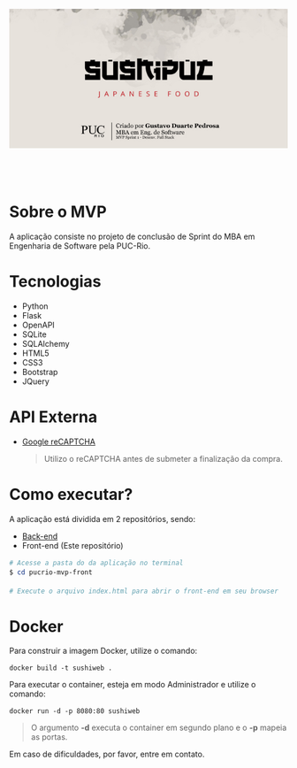 ![MVP PUC-Rio - Gustavo Duarte Pedrosa](./assets/sushipuc-banner-repo.jpg)

#

&nbsp;
&nbsp;

# Sobre o MVP

A aplicação consiste no projeto de conclusão de Sprint do MBA em Engenharia de Software pela PUC-Rio.

# Tecnologias

- Python
- Flask
- OpenAPI
- SQLite
- SQLAlchemy
- HTML5
- CSS3
- Bootstrap
- JQuery

# API Externa

- [Google reCAPTCHA](https://www.google.com/recaptcha/about/)

  > Utilizo o reCAPTCHA antes de submeter a finalização da compra.

# Como executar?

A aplicação está dividida em 2 repositórios, sendo:

- [Back-end](https://github.com/gustavoduartep/pucrio-mvp-api)
- Front-end (Este repositório)

```powershell
# Acesse a pasta do da aplicação no terminal
$ cd pucrio-mvp-front

# Execute o arquivo index.html para abrir o front-end em seu browser
```

# Docker

Para construir a imagem Docker, utilize o comando:

```
docker build -t sushiweb .
```

Para executar o container, esteja em modo Administrador e utilize o comando:

```
docker run -d -p 8080:80 sushiweb
```

> O argumento **-d** executa o container em segundo plano e o **-p** mapeia as portas.

Em caso de dificuldades, por favor, entre em contato.
